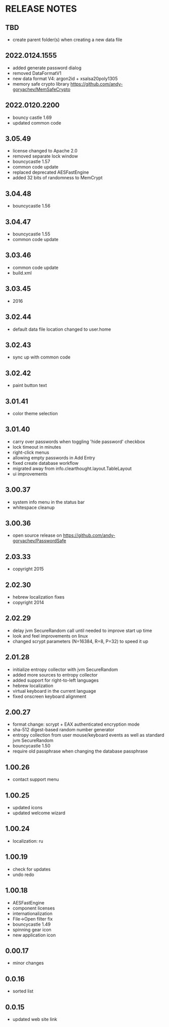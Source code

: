 ﻿# RELEASE NOTES


## TBD
- create parent folder(s) when creating a new data file

## 2022.0124.1555
- added generate password dialog
- removed DataFormatV1
- new data format V4: argon2id + xsalsa20poly1305
- memory safe crypto library https://github.com/andy-goryachev/MemSafeCrypto

## 2022.0120.2200
- bouncy castle 1.69
- updated common code

## 3.05.49
- license changed to Apache 2.0
- removed separate lock window
- bouncycastle 1.57
- common code update
- replaced deprecated AESFastEngine
- added 32 bits of randomness to MemCrypt

## 3.04.48
- bouncycastle 1.56

## 3.04.47
- bouncycastle 1.55
- common code update

## 3.03.46
- common code update
- build.xml

## 3.03.45
- 2016

## 3.02.44
- default data file location changed to user.home

## 3.02.43
- sync up with common code

## 3.02.42
- paint button text

## 3.01.41
- color theme selection

## 3.01.40
- carry over passwords when toggling 'hide password' checkbox
- lock timeout in minutes
- right-click menus
- allowing empty passwords in Add Entry
- fixed create database workflow
- migrated away from info.clearthought.layout.TableLayout
- ui improvements

## 3.00.37
- system info menu in the status bar
- whitespace cleanup

## 3.00.36
- open source release on https://github.com/andy-goryachev/PasswordSafe

## 2.03.33
- copyright 2015

## 2.02.30
- hebrew localization fixes
- copyright 2014

## 2.02.29
- delay jvm SecureRandom call until needed to improve start up time
- look and feel improvements on linux
- changed scrypt parameters (N=16384, R=8, P=32) to speed it up

## 2.01.28
- initialize entropy collector with jvm SecureRandom
- added more sources to entropy collector
- added support for right-to-left languages
- hebrew localization
- virtual keyboard in the current language
- fixed onscreen keyboard alignment

## 2.00.27
- format change: scrypt + EAX authenticated encryption mode
- sha-512 digest-based random number generator
- entropy collection from user mouse/keyboard events as well as standard jvm SecureRandom
- bouncycastle 1.50
- require old passphrase when changing the database passphrase

## 1.00.26
- contact support menu

## 1.00.25
- updated icons
- updated welcome wizard

## 1.00.24
- localization: ru

## 1.00.19
- check for updates
- undo redo

## 1.00.18
- AESFastEngine
- component licenses
- internationalization
- File->Open filter fix
- bouncycastle 1.49
- spinning gear icon
- new application icon

## 0.00.17
- minor changes

## 0.0.16
- sorted list

## 0.0.15
- updated web site link

